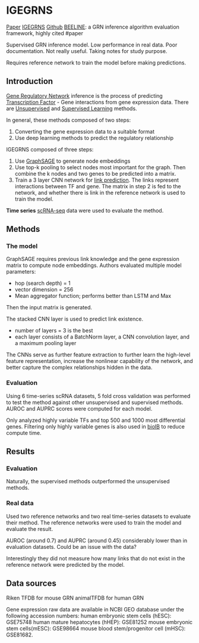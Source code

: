 # IGEGRNS

[Paper](https://academic.oup.com/bioinformatics/article/40/5/btae291/7684950?login=false)
[IGEGRNS](IGEGRNS.pdf)
[Github](https://github.com/DHUDBlab/IGEGRNS)
[BEELINE](https://pubmed.ncbi.nlm.nih.gov/31907445/): a GRN inference algorithm evaluation framework, highly cited
#paper 

Supervised GRN inference model. Low performance in real data. Poor documentation. Not really useful. Taking notes for study purpose.

Requires reference network to train the model before making predictions.
## Introduction

[Gene Regulatory Network](Gene%20Regulatory%20Network.md) inference is the process of predicting [Transcription Factor](Transcription%20Factor.md) - Gene interactions from gene expression data. There are [Unsupervised](0.%20Understanding%20Deep%20Learning.md#Unsupervised%20Learning) and [Supervised Learning](0.%20Understanding%20Deep%20Learning.md#Supervised%20Learning) methods. 

In general, these methods composed of two steps:
1. Converting the gene expression data to a suitable format
2. Use deep learning methods to predict the regulatory relationship

IGEGRNS composed of three steps:
1. Use [GraphSAGE](Graph%20Neural%20Network.md#GraphSAGE) to generate node embeddings
2. Use top-k pooling to select nodes most important for the graph. Then combine the k nodes and two genes to be predicted into a matrix.
3. Train a 3 layer CNN network for [link prediction](Graph%20Embedding.md#^1f1a81). The links represent interactions between TF and gene. The matrix in step 2 is fed to the network, and whether there is link in the reference network is used to train the model.

**Time series** [scRNA-seq](scRNA-seq.md) data were used to evaluate the method.

## Methods

### The model

GraphSAGE requires previous link knowledge and the gene expression matrix to compute node embeddings. Authors evaluated multiple model parameters:
- hop (search depth) = 1
- vector dimension = 256
- Mean aggregator function; performs better than LSTM and Max

Then the input matrix is generated.

The stacked CNN layer is used to predict link existence.
- number of layers = 3 is the best
- each layer consists of a BatchNorm layer, a CNN convolution layer, and a maximum pooling layer

The CNNs serve as further feature extraction to further learn the high-level feature representation, increase the nonlinear capability of the network, and better capture the complex relationships hidden in the data.

### Evaluation

Using 6 time-series scRNA datasets, 5 fold cross validation was performed to test the method against other unsupervised and supervised methods. AUROC and AUPRC scores were computed for each model.

Only analyzed highly variable TFs and top 500 and 1000 most differential genes. Filtering only highly variable genes is also used in [bioIB](Identifying%20maximally%20informative%20signal-aware%20representations%20of%20single-cell%20data%20using%20the%20Information%20Bottleneck.md) to reduce compute time.
## Results

### Evaluation

Naturally, the supervised methods outperformed the unsupervised methods.

### Real data

Used two reference networks and two real time-series datasets to evaluate their method. The reference networks were used to train the model and evaluate the result.

AUROC (around 0.7) and AUPRC (around 0.45) considerably lower than in evaluation datasets. Could be an issue with the data?

Interestingly they did not measure how many links that do not exist in the reference network were predicted by the model.

## Data sources

Riken TFDB for mouse GRN
animalTFDB for human GRN

Gene expression raw data are available in NCBI GEO database under the following accession numbers: 
human embryonic stem cells (hESC): GSE75748
human mature hepatocytes (hHEP): GSE81252
mouse embryonic stem cells(mESC): GSE98664
mouse blood stem/progenitor cell (mHSC): GSE81682.

